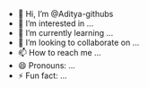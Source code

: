 - 👋 Hi, I’m @Aditya-githubs
- 👀 I’m interested in ...
- 🌱 I’m currently learning ...
- 💞️ I’m looking to collaborate on ...
- 📫 How to reach me ...
- 😄 Pronouns: ...
- ⚡ Fun fact: ...

<!---
Aditya-githubs/Aditya-githubs is a ✨ special ✨ repository because its `README.md` (this file) appears on your GitHub profile.
You can click the Preview link to take a look at your changes.
--->
